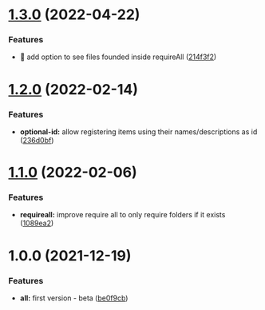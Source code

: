 # [1.3.0](https://github.com/herbsjs/herbarium/compare/v1.2.0...v1.3.0) (2022-04-22)


### Features

* 🎸 add option to see files founded inside requireAll ([214f3f2](https://github.com/herbsjs/herbarium/commit/214f3f267f55cdd6ec2d0568a4eeb9dabbf14016))

# [1.2.0](https://github.com/herbsjs/herbarium/compare/v1.1.0...v1.2.0) (2022-02-14)


### Features

* **optional-id:** allow registering items using their names/descriptions as id ([236d0bf](https://github.com/herbsjs/herbarium/commit/236d0bfdd262e8ca8d5e47aa1ea59fe368767915))

# [1.1.0](https://github.com/herbsjs/herbarium/compare/v1.0.0...v1.1.0) (2022-02-06)


### Features

* **requireall:** improve require all to only require folders if it exists ([1089ea2](https://github.com/herbsjs/herbarium/commit/1089ea20469b0a331d40da73ae767ed5947bb385))

# 1.0.0 (2021-12-19)


### Features

* **all:** first version - beta ([be0f9cb](https://github.com/herbsjs/herbarium/commit/be0f9cb7f169d1417f4ea01318b1098fc67f2369))
